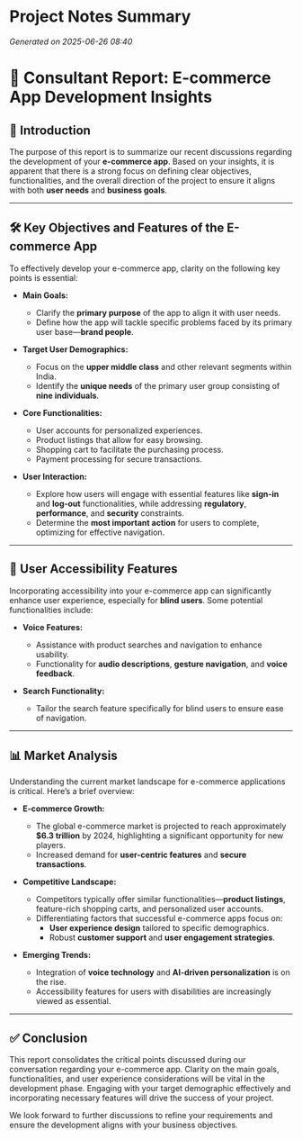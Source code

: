 # Project Notes Summary

*Generated on 2025-06-26 08:40*

# 📝 **Consultant Report: E-commerce App Development Insights**

## 🌟 **Introduction**
The purpose of this report is to summarize our recent discussions regarding the development of your **e-commerce app**. Based on your insights, it is apparent that there is a strong focus on defining clear objectives, functionalities, and the overall direction of the project to ensure it aligns with both **user needs** and **business goals**.

---

## 🛠️ **Key Objectives and Features of the E-commerce App**
To effectively develop your e-commerce app, clarity on the following key points is essential:

- **Main Goals:**
  - Clarify the **primary purpose** of the app to align it with user needs.
  - Define how the app will tackle specific problems faced by its primary user base—**brand people**.

- **Target User Demographics:**
  - Focus on the **upper middle class** and other relevant segments within India.
  - Identify the **unique needs** of the primary user group consisting of **nine individuals**.

- **Core Functionalities:**
  - User accounts for personalized experiences.
  - Product listings that allow for easy browsing.
  - Shopping cart to facilitate the purchasing process.
  - Payment processing for secure transactions.

- **User Interaction:**
  - Explore how users will engage with essential features like **sign-in** and **log-out** functionalities, while addressing **regulatory**, **performance**, and **security** constraints.
  - Determine the **most important action** for users to complete, optimizing for effective navigation.

---

## 🚀 **User Accessibility Features**
Incorporating accessibility into your e-commerce app can significantly enhance user experience, especially for **blind users**. Some potential functionalities include:

- **Voice Features:**
  - Assistance with product searches and navigation to enhance usability.
  - Functionality for **audio descriptions**, **gesture navigation**, and **voice feedback**.

- **Search Functionality:**
  - Tailor the search feature specifically for blind users to ensure ease of navigation.

---

## 📊 **Market Analysis**
Understanding the current market landscape for e-commerce applications is critical. Here’s a brief overview:

- **E-commerce Growth:**
  - The global e-commerce market is projected to reach approximately **$6.3 trillion** by 2024, highlighting a significant opportunity for new players.
  - Increased demand for **user-centric features** and **secure transactions**.

- **Competitive Landscape:**
  - Competitors typically offer similar functionalities—**product listings**, feature-rich shopping carts, and personalized user accounts.
  - Differentiating factors that successful e-commerce apps focus on:
    - **User experience design** tailored to specific demographics.
    - Robust **customer support** and **user engagement strategies**.
  
- **Emerging Trends:**
  - Integration of **voice technology** and **AI-driven personalization** is on the rise.
  - Accessibility features for users with disabilities are increasingly viewed as essential.

---

## ✅ **Conclusion**
This report consolidates the critical points discussed during our conversation regarding your e-commerce app. Clarity on the main goals, functionalities, and user experience considerations will be vital in the development phase. Engaging with your target demographic effectively and incorporating necessary features will drive the success of your project.

We look forward to further discussions to refine your requirements and ensure the development aligns with your business objectives.